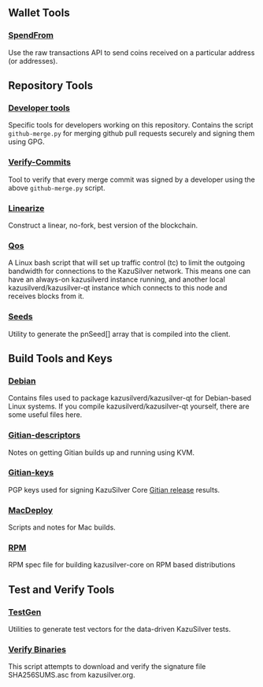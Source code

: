 Wallet Tools
---------------------

### [SpendFrom](/contrib/spendfrom) ###

Use the raw transactions API to send coins received on a particular
address (or addresses).

Repository Tools
---------------------

### [Developer tools](/contrib/devtools) ###
Specific tools for developers working on this repository.
Contains the script `github-merge.py` for merging github pull requests securely and signing them using GPG.

### [Verify-Commits](/contrib/verify-commits) ###
Tool to verify that every merge commit was signed by a developer using the above `github-merge.py` script.

### [Linearize](/contrib/linearize) ###
Construct a linear, no-fork, best version of the blockchain.

### [Qos](/contrib/qos) ###

A Linux bash script that will set up traffic control (tc) to limit the outgoing bandwidth for connections to the KazuSilver network. This means one can have an always-on kazusilverd instance running, and another local kazusilverd/kazusilver-qt instance which connects to this node and receives blocks from it.

### [Seeds](/contrib/seeds) ###
Utility to generate the pnSeed[] array that is compiled into the client.

Build Tools and Keys
---------------------

### [Debian](/contrib/debian) ###
Contains files used to package kazusilverd/kazusilver-qt
for Debian-based Linux systems. If you compile kazusilverd/kazusilver-qt yourself, there are some useful files here.

### [Gitian-descriptors](/contrib/gitian-descriptors) ###
Notes on getting Gitian builds up and running using KVM.

### [Gitian-keys](/contrib/gitian-keys)
PGP keys used for signing KazuSilver Core [Gitian release](/doc/release-process.md) results.

### [MacDeploy](/contrib/macdeploy) ###
Scripts and notes for Mac builds. 

### [RPM](/contrib/rpm) ###
RPM spec file for building kazusilver-core on RPM based distributions

Test and Verify Tools 
---------------------

### [TestGen](/contrib/testgen) ###
Utilities to generate test vectors for the data-driven KazuSilver tests.

### [Verify Binaries](/contrib/verifybinaries) ###
This script attempts to download and verify the signature file SHA256SUMS.asc from kazusilver.org.
